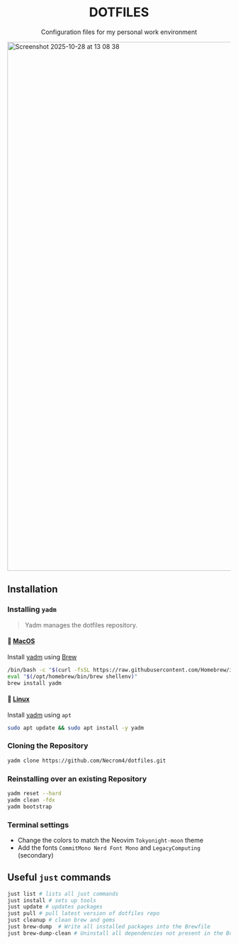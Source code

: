 <center>

# DOTFILES

Configuration files for my personal work environment

</center>

<img width="1840" height="1195" alt="Screenshot 2025-10-28 at 13 08 38" src="https://github.com/user-attachments/assets/0b752d72-c06f-454f-9b6c-0d5a493f5c6c" />

## Installation

### Installing `yadm`

> Yadm manages the dotfiles repository.

#### 🍏 <ins>MacOS</ins>

Install [yadm](https://yadm.io) using [Brew](https://brew.sh)

```sh
/bin/bash -c "$(curl -fsSL https://raw.githubusercontent.com/Homebrew/install/master/install.sh)"
eval "$(/opt/homebrew/bin/brew shellenv)"
brew install yadm
```

#### 🐧 <ins>Linux</ins>

Install [yadm](https://yadm.io) using `apt`

```sh
sudo apt update && sudo apt install -y yadm
```

### Cloning the Repository

```sh
yadm clone https://github.com/Necrom4/dotfiles.git
```

### Reinstalling over an existing Repository

```sh
yadm reset --hard
yadm clean -fdx
yadm bootstrap
```

### Terminal settings

- Change the colors to match the Neovim `Tokyonight-moon` theme
- Add the fonts `CommitMono Nerd Font Mono` and `LegacyComputing` (secondary)

## Useful `just` commands

```sh
just list # lists all just commands
just install # sets up tools
just update # updates packages
just pull # pull latest version of dotfiles repo
just cleanup # clean brew and gems
just brew-dump  # Write all installed packages into the Brewfile
just brew-dump-clean # Uninstall all dependencies not present in the Brewfile
```
